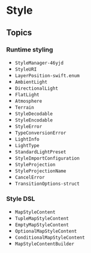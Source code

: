 # Style

## Topics

### Runtime styling

- ``StyleManager-46yjd``
- ``StyleURI``
- ``LayerPosition-swift.enum``
- ``AmbientLight``
- ``DirectionalLight``
- ``FlatLight``
- ``Atmosphere``
- ``Terrain``
- ``StyleDecodable``
- ``StyleEncodable``
- ``StyleError``
- ``TypeConversionError``
- ``LightInfo``
- ``LightType``
- ``StandardLightPreset``
- ``StyleImportConfiguration``
- ``StyleProjection``
- ``StyleProjectionName``
- ``CancelError``
- ``TransitionOptions-struct``

### Style DSL

- ``MapStyleContent``
- ``TupleMapStyleContent``
- ``EmptyMapStyleContent``
- ``OptionalMapStyleContent``
- ``ConditionalMapStyleContent``
- ``MapStyleContentBuilder``
